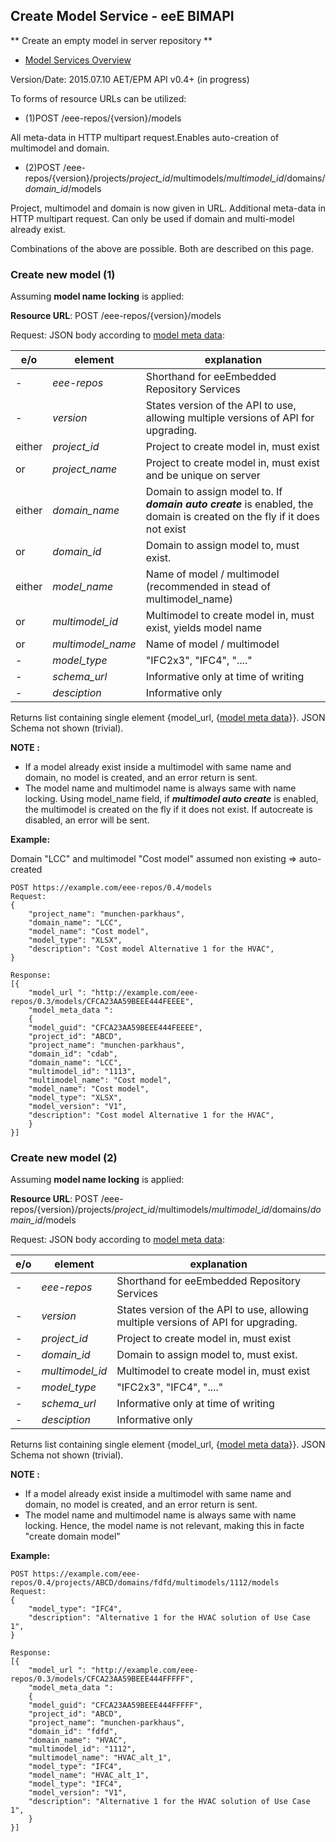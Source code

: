 ## Create Model Service - eeE BIMAPI

** Create an empty model in server repository **

* [Model Services Overview](./model_service.md)

Version/Date: 2015.07.10 AET/EPM  API v0.4+ (in progress)

To forms of resource URLs can be utilized:

* (1)POST /eee-repos/{version}/models

All meta-data in HTTP multipart request.Enables auto-creation of multimodel and domain.

* (2)POST /eee-repos/{version}/projects/*project_id*/multimodels/*multimodel_id*/domains/*domain_id*/models

Project, multimodel and domain is now given in URL. Additional meta-data in HTTP multipart request. Can only be used if domain and multi-model already exist.

Combinations of the above are possible. Both are described on this page.



### Create new model (1)

Assuming **model name locking** is applied:

**Resource URL**: POST /eee-repos/{version}/models

Request: JSON body according to [model meta data](./a_schemata/model_meta_data.md):

e/o |element | explanation
--|--------|-----------|
-| *eee-repos*	|Shorthand for eeEmbedded Repository Services|
-| *version*	|States version of the API to use, allowing multiple versions of API for upgrading.
either | *project_id*	|Project to create model in, must exist
or | *project_name*	|Project to create model in, must exist and be unique on  server
either | *domain_name*	|Domain to assign model to. If ***domain auto create*** is enabled, the domain is created on the fly if it does not exist 
or |*domain_id*	|Domain to assign model to, must exist. 
either | *model_name* | Name of model / multimodel (recommended in stead of multimodel_name)
or | *multimodel_id*	| Multimodel to create model in, must exist, yields model name
or | *multimodel_name* | Name of model / multimodel
 - | *model_type* | "IFC2x3", "IFC4", "...." 
 - | *schema_url* | Informative only at time of writing
 - | *desciption* | Informative only

Returns list containing single element {model_url, {[model meta data](./a_schemata/model_meta_data.md)}}. JSON Schema not shown (trivial).


**NOTE :**

* If a model already exist inside a multimodel with same name and domain, no model is created, and an error return is sent.
*  The model name and multimodel name is always same with name locking. Using model_name field, if ***multimodel auto create*** is enabled, the multimodel is created on the fly if it does not exist. If autocreate is disabled, an error will be sent.  

**Example:**

Domain "LCC" and multimodel "Cost model" assumed non existing => auto-created

```
POST https://example.com/eee-repos/0.4/models
Request:
{
	"project_name": "munchen-parkhaus",
	"domain_name": "LCC",
	"model_name": "Cost model",
	"model_type": "XLSX",
	"description": "Cost model Alternative 1 for the HVAC",
}

Response:
[{
    "model_url ": "http://example.com/eee-repos/0.3/models/CFCA23AA59BEEE444FEEEE",
    "model_meta_data ":
    {
	"model_guid": "CFCA23AA59BEEE444FEEEE",
	"project_id": "ABCD",
	"project_name": "munchen-parkhaus",
	"domain_id": "cdab",
	"domain_name": "LCC",
	"multimodel_id": "1113",
	"multimodel_name": "Cost model",
	"model_name": "Cost model",
	"model_type": "XLSX",
	"model_version": "V1",
	"description": "Cost model Alternative 1 for the HVAC",
    }
}]
```

### Create new model (2)

Assuming **model name locking** is applied:

**Resource URL**: POST /eee-repos/{version}/projects/*project_id*/multimodels/*multimodel_id*/domains/*domain_id*/models

Request: JSON body according to [model meta data](./a_schemata/model_meta_data.md):

e/o |element | explanation
--|--------|-----------|
-| *eee-repos*	|Shorthand for eeEmbedded Repository Services|
-| *version*	|States version of the API to use, allowing multiple versions of API for upgrading.
-| *project_id*	|Project to create model in, must exist
-|*domain_id*	|Domain to assign model to, must exist. 
- | *multimodel_id*	| Multimodel to create model in, must exist
 - | *model_type* | "IFC2x3", "IFC4", "...." 
 - | *schema_url* | Informative only at time of writing
 - | *desciption* | Informative only

Returns list containing single element {model_url, {[model meta data](./a_schemata/model_meta_data.md)}}. JSON Schema not shown (trivial).


**NOTE :**

* If a model already exist inside a multimodel with same name and domain, no model is created, and an error return is sent.
*  The model name and multimodel name is always same with name locking. Hence, the model name is not relevant, making this in facte "create domain model"



**Example:**

```
POST https://example.com/eee-repos/0.4/projects/ABCD/domains/fdfd/multimodels/1112/models
Request:
{
	"model_type": "IFC4",
	"description": "Alternative 1 for the HVAC solution of Use Case 1",
}

Response:
[{
    "model_url ": "http://example.com/eee-repos/0.3/models/CFCA23AA59BEEE444FFFFF",
    "model_meta_data ":
    {
	"model_guid": "CFCA23AA59BEEE444FFFFF",
	"project_id": "ABCD",
	"project_name": "munchen-parkhaus",
	"domain_id": "fdfd",
	"domain_name": "HVAC",
	"multimodel_id": "1112",
	"multimodel_name": "HVAC_alt_1",
	"model_type": "IFC4",
	"model_name": "HVAC_alt_1",
	"model_type": "IFC4",
	"model_version": "V1",
	"description": "Alternative 1 for the HVAC solution of Use Case 1",
    }
}]
```
